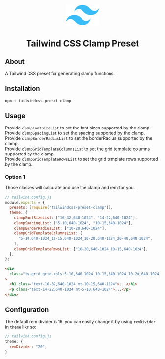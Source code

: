 <div align="center">
  <img src="https://raw.githubusercontent.com/maizzle/tailwindcss-preset-email/HEAD/.github/tailwindcss-mark.svg" alt="Tailwind CSS" width="108" height="66">
  <h1>Tailwind CSS Clamp Preset</h1>
</div>

## About

A Tailwind CSS preset for generating clamp functions.

## Installation

```bash
npm i tailwindcss-preset-clamp
```

## Usage

Provide `clampFontSizeList` to set the font sizes supported by the clamp.\
Provide `clampSpacingList` to set the spacing supported by the clamp.\
Provide `clampBorderRadiusList` to set the borderRadius supported by the clamp.\
Provide `clampGridTemplateColumnsList` to set the grid template columns supported by the clamp.\
Provide `clampGridTemplateRowsList` to set the grid template rows supported by the clamp.

### Option 1

Those classes will calculate and use the clamp and rem for you.

```js
// tailwind.config.js
module.exports = {
  presets: [require("tailwindcss-preset-clamp")],
  theme: {
    clampFontSizeList: ["16-32,640-1024", "14-22,640-1024"],
    clampSpacingList: ["5-10,640-1024", "10-15,640-1024"],
    clampBorderRadiusList: ["10-20,640-1024"],
    clampGridTemplateColumnsList: [
      "5-10,640-1024_10-15,640-1024_10-20,640-1024_20-40,640-1024",
    ],
    clampGridTemplateRowsList: ["10-20,640-1024_10-15,640-1024"],
  },
};
```

```html
<div
  class="tw-grid grid-cols-5-10,640-1024_10-15,640-1024_10-20,640-1024_20-40,640-1024 grid-rows-10-20,640-1024_10-15,640-1024 rounded-10-20,640-1024"
>
  <h1 class="text-16-32,640-1024 mt-10-15,640-1024">...</h1>
  <p class="text-14-22,640-1024 mt-5-10,640-1024">...</p>
</div>
```

## Configuration

The default rem divider is 16.
you can easily change it by using `remDivider` in `theme` like so:

```js
// tailwind.config.js
theme: {
  remDivider: "20";
}
```
